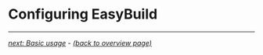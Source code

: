 # Configuring EasyBuild

---

[*next: Basic usage*](basic_usage.md) - [*(back to overview page)*](index.md)
